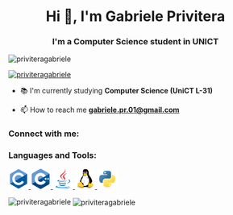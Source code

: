 <h1 align="center">Hi 👋, I'm Gabriele Privitera</h1>
<h3 align="center">I'm a Computer Science student in UNICT</h3>

<p align="left"> <img src="https://komarev.com/ghpvc/?username=priviteragabriele&label=Profile%20views&color=0e75b6&style=flat" alt="priviteragabriele" /> </p>

<p align="left"> <a href="https://github.com/ryo-ma/github-profile-trophy"><img src="https://github-profile-trophy.vercel.app/?username=priviteragabriele" alt="priviteragabriele" /></a> </p>

- 📚 I'm currently studying **Computer Science (UniCT L-31)**

- 📫 How to reach me **gabriele.pr.01@gmail.com**

<h3 align="left">Connect with me:</h3>
<p align="left">
</p>

<h3 align="left">Languages and Tools:</h3>
<p align="left"> <a href="https://www.cprogramming.com/" target="_blank" rel="noreferrer"> <img src="https://raw.githubusercontent.com/devicons/devicon/master/icons/c/c-original.svg" alt="c" width="40" height="40"/> </a> <a href="https://www.w3schools.com/cpp/" target="_blank" rel="noreferrer"> <img src="https://raw.githubusercontent.com/devicons/devicon/master/icons/cplusplus/cplusplus-original.svg" alt="cplusplus" width="40" height="40"/> </a> <a href="https://www.java.com" target="_blank" rel="noreferrer"> <img src="https://raw.githubusercontent.com/devicons/devicon/master/icons/java/java-original.svg" alt="java" width="40" height="40"/> </a> <a href="https://www.linux.org/" target="_blank" rel="noreferrer"> <img src="https://raw.githubusercontent.com/devicons/devicon/master/icons/linux/linux-original.svg" alt="linux" width="40" height="40"/> </a> <a href="https://www.python.org" target="_blank" rel="noreferrer"> <img src="https://raw.githubusercontent.com/devicons/devicon/master/icons/python/python-original.svg" alt="python" width="40" height="40"/> </a> </p>

<p><img align="left" src="https://github-readme-stats.vercel.app/api/top-langs?username=priviteragabriele&show_icons=true&locale=en&layout=compact" alt="priviteragabriele" /></p>

<p>&nbsp;<img align="center" src="https://github-readme-stats.vercel.app/api?username=priviteragabriele&show_icons=true&locale=en" alt="priviteragabriele" /></p>
